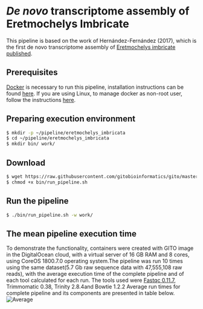 # _De novo_ transcriptome assembly of Eretmochelys Imbricate

This pipeline is based on the work of Hernández-Fernández (2017), which is the first de novo transcriptome assembly of [Eretmochelys imbricate published](https://doi.org/10.1016/j.dib.2017.10.015).

## Prerequisites
[Docker](https://www.docker.com) is necessary to run this pipeline, installation instructions can be found [here](https://docs.docker.com/install). If you are using Linux, to manage docker as non-root user, follow the instructions [here](https://docs.docker.com/install/linux/linux-postinstall/#manage-docker-as-a-non-root-user).

## Preparing execution environment
```sh
$ mkdir -p ~/pipeline/eretmochelys_imbricata
$ cd ~/pipeline/eretmochelys_imbricata
$ mkdir bin/ work/
```

## Download 
```sh
$ wget https://raw.githubusercontent.com/gitobioinformatics/gito/master/examples/eretmochelys_imbricata/run_pipeline.sh -O bin/
$ chmod +x bin/run_pipeline.sh
```

## Run the pipeline
```sh
$ ./bin/run_pipeline.sh -w work/
```

## The mean pipeline execution time
To demonstrate the functionality, containers were created with GITO image in the DigitalOcean cloud, with a virtual server of 16 GB RAM and 8 cores, using CoreOS 1800.7.0 operating system.The pipeline was run 10 times using the same dataset(5.7 Gb raw sequence data with 47,555,108 raw reads), with the average execution time of the complete pipeline and of each tool calculated for each run. The tools used were [Fastqc 0.11.7](http://www.bioinformatics.babraham.ac.uk/projects/fastqc), Trimmomatic 0.38, Trinity 2.8.4and Bowtie 1.2.2
Average run times for complete pipeline and its components are presented in table below.
![Average](https://raw.githubusercontent.com/gitobioinformatics/gito/master/average.jpg)
